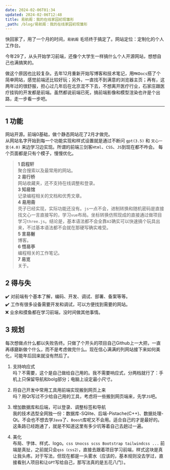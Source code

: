 ```yaml
---
date: 2024-02-06T01:34
updated: 2024-02-06T12:48
title: 易航阁：我的在线家园初现雏形
_path: /blog/易航阁：我的在线家园初现雏形
---
```

快回家了，用了一个月的时间，`易航阁` 毛坯终于搞定了。网站定位：定制化的个人工作台。

今年29了，从头开始学习前端，还像个大学生一样搞什么个人开源网站，想想自己也满搞笑的。

做这个原因也比较复杂。去年12月重新开始写博客和技术笔记，用`MKDocs`搭了个简单网站，感觉前端还比较好玩；另外，一直找不到满意的浏览器主页；再有，这两年过的很舒服，担心过几年后在北京混不下去，不想离开医疗行业，石家庄跟医疗挂钩的开发都是前端。虽然都说前端已死，搞前端影像和模型渲染也许是个出路，走一步看一步吧。

---
## 1  功能

网站开源。前端0基础，做个静态网站花了2月才做完。   
从网站名字开始到每一个功能实现和样式设置就是通过不断问 `gpt(3.5)` 和 `文心一言(4.0)` 来边学习边实现。所谓的前端三剑客`Html`、`CSS`、`JS`到现在都不咋会。
每个页面都是只有个模子，慢慢优化。  

> **1 启程轩**  
聚合搜索以及最常用的网站。     
**2 易行桥**  
网站收藏夹，还不支持在线调整和登录。  
**3 知易馆**  
记录编程相关的文档和优秀文章。  
**4 易用斋**  
壳子已经实现，实际功能还没有。`js`一点不会，进制转换和随机密码是直接找文心一言直接写的，学习`vue`布局。坐标转换仿照现成的直接通过做项目学习`three.js`。结论是，基本语法都不会全靠`AI`确实可以快速搞个玩具出来，不过基本语法都不会就在那硬写确实难受。    
**5 言易榭**  
博客。   
**6 悟易亭**  
编程相关的工作笔记。  
**7 易览**  
关于。  


## 2  得与失

✔️ 对前端有个基本了解，编码、开发、调试、部署、备案等等。  
✔️ 工作有很多设备需要开发和调试，可以方便找到需要的网站。  
❌ 业余和摸鱼都在学习前端，没时间做其他事情。  

## 3  规划

每次想做点什么都以失败告终。只做了个开头的项目自己Github上一大把，一直再琢磨新做个什么，而不是考虑做完什么。现在信心满满的列网站接下来如何美化，可能年后回来就没有然后了。

1. 支持响应式  
吗？不需要，这个是自己做给自己用的。我不需要响应式，分两档就行了：手机上只保留导航和bolg部分；电脑上设定最小尺寸。

2. 将自己开发中常用工具用前端实现搬到网页上来    
吗？用Qt写过不少给自己用的工具，考虑将一些搬到网页端来，先学`JS`吧。

3. 增加数据库和后端，可以登录、调整标签和导航  
我的技术选型全网独一份：数据库-SQlite、后端-Pistache(C++)、数据处理-Qt。不会也不想去学`Java`了、`Boost`库呢又不会用。适合自己的才是最好的。这条路已经跑通了，就是不知道这里有多少坑等着自己去趟过一遍。

4. 美化  
布局、字体、样式、logo。`css Unocss scss Bootstrap tailwindcss ...` 前端是真扯，之前就只会`qss（css2）`，直接去跟着项目学习前端，样式这块是真让我头疼。对于写法，但现在都是一头雾水（应该的，基本规则没去学过，直接看别人项目和让`GPT`写给自己，那写法真的是五花八门）。  
  
